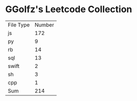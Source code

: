 # GGolfz's Leetcode Collection

<table><tr><td>File Type</td><td>Number</td></tr><tr><td>js</td><td>172</td></tr><tr><td>py</td><td>9</td></tr><tr><td>rb</td><td>14</td></tr><tr><td>sql</td><td>13</td></tr><tr><td>swift</td><td>2</td></tr><tr><td>sh</td><td>3</td></tr><tr><td>cpp</td><td>1</td></tr><tr><td>Sum</td><td>214</td></tr></table>